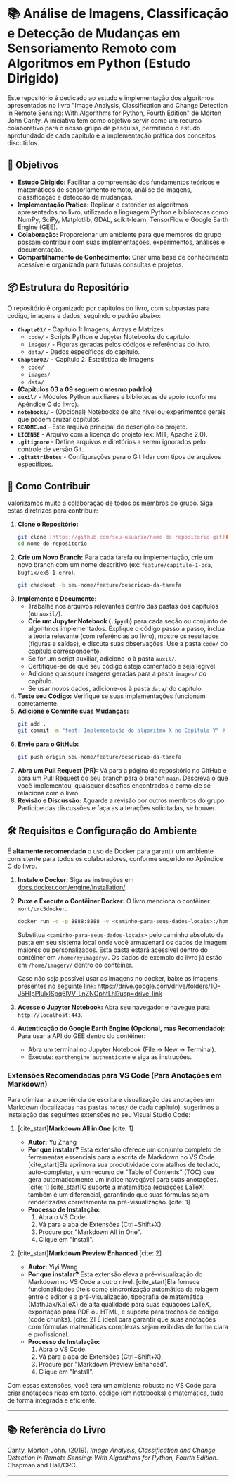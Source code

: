 # 📚 Análise de Imagens, Classificação e Detecção de Mudanças em Sensoriamento Remoto com Algoritmos em Python (Estudo Dirigido)

Este repositório é dedicado ao estudo e implementação dos algoritmos apresentados no livro "Image Analysis, Classification and Change Detection in Remote Sensing: With Algorithms for Python, Fourth Edition" de Morton John Canty. A iniciativa tem como objetivo servir como um recurso colaborativo para o nosso grupo de pesquisa, permitindo o estudo aprofundado de cada capítulo e a implementação prática dos conceitos discutidos.

## 🎯 Objetivos

* **Estudo Dirigido:** Facilitar a compreensão dos fundamentos teóricos e matemáticos de sensoriamento remoto, análise de imagens, classificação e detecção de mudanças.
* **Implementação Prática:** Replicar e estender os algoritmos apresentados no livro, utilizando a linguagem Python e bibliotecas como NumPy, SciPy, Matplotlib, GDAL, scikit-learn, TensorFlow e Google Earth Engine (GEE).
* **Colaboração:** Proporcionar um ambiente para que membros do grupo possam contribuir com suas implementações, experimentos, análises e documentação.
* **Compartilhamento de Conhecimento:** Criar uma base de conhecimento acessível e organizada para futuras consultas e projetos.
## 📦 Estrutura do Repositório

O repositório é organizado por capítulos do livro, com subpastas para código, imagens e dados, seguindo o padrão abaixo:

* **`Chapte01/`** - Capítulo 1: Imagens, Arrays e Matrizes
    * `code/` - Scripts Python e Jupyter Notebooks do capítulo.
    * `images/` - Figuras geradas pelos códigos e referências do livro.
    * `data/` - Dados específicos do capítulo.
* **`Chapter02/`** - Capítulo 2: Estatística de Imagens
    * `code/`
    * `images/`
    * `data/`
* **(Capítulos 03 a 09 seguem o mesmo padrão)**
* **`auxil/`** - Módulos Python auxiliares e bibliotecas de apoio (conforme Apêndice C do livro).
* **`notebooks/`** - (Opcional) Notebooks de alto nível ou experimentos gerais que podem cruzar capítulos.
* **`README.md`** - Este arquivo principal de descrição do projeto.
* **`LICENSE`** - Arquivo com a licença do projeto (ex: MIT, Apache 2.0).
* **`.gitignore`** - Define arquivos e diretórios a serem ignorados pelo controle de versão Git.
* **`.gitattributes`** - Configurações para o Git lidar com tipos de arquivos específicos.


## 🚀 Como Contribuir

Valorizamos muito a colaboração de todos os membros do grupo. Siga estas diretrizes para contribuir:

1.  **Clone o Repositório:**
    ```bash
    git clone [https://github.com/seu-usuario/nome-do-repositorio.git](https://github.com/seu-usuario/nome-do-repositorio.git)
    cd nome-do-repositorio
    ```
2.  **Crie um Novo Branch:** Para cada tarefa ou implementação, crie um novo branch com um nome descritivo (ex: `feature/capitulo-1-pca`, `bugfix/ex5-1-erro`).
    ```bash
    git checkout -b seu-nome/feature/descricao-da-tarefa
    ```
3.  **Implemente e Documente:**
    * Trabalhe nos arquivos relevantes dentro das pastas dos capítulos (ou `auxil/`).
    * **Crie um Jupyter Notebook (`.ipynb`)** para cada seção ou conjunto de algoritmos implementados. Explique o código passo a passo, inclua a teoria relevante (com referências ao livro), mostre os resultados (figuras e saídas), e discuta suas observações. Use a pasta `code/` do capítulo correspondente.
    * Se for um script auxiliar, adicione-o à pasta `auxil/`.
    * Certifique-se de que seu código esteja comentado e seja legível.
    * Adicione quaisquer imagens geradas para a pasta `images/` do capítulo.
    * Se usar novos dados, adicione-os à pasta `data/` do capítulo.
4.  **Teste seu Código:** Verifique se suas implementações funcionam corretamente.
5.  **Adicione e Commite suas Mudanças:**
    ```bash
    git add .
    git commit -m "feat: Implementação do algoritmo X no Capítulo Y" # Use mensagens de commit claras e concisas
    ```
6.  **Envie para o GitHub:**
    ```bash
    git push origin seu-nome/feature/descricao-da-tarefa
    ```
7.  **Abra um Pull Request (PR):** Vá para a página do repositório no GitHub e abra um Pull Request do seu branch para o branch `main`. Descreva o que você implementou, quaisquer desafios encontrados e como ele se relaciona com o livro.
8.  **Revisão e Discussão:** Aguarde a revisão por outros membros do grupo. Participe das discussões e faça as alterações solicitadas, se houver.

## 🛠️ Requisitos e Configuração do Ambiente

É **altamente recomendado** o uso de Docker para garantir um ambiente consistente para todos os colaboradores, conforme sugerido no Apêndice C do livro.

1.  **Instale o Docker:** Siga as instruções em [docs.docker.com/engine/installation/](https://docs.docker.com/engine/installation/).
2.  **Puxe e Execute o Contêiner Docker:**
    O livro menciona o contêiner `mort/crc5docker`.
    ```bash
    docker run -d -p 8888:8888 -v <caminho-para-seus-dados-locais>:/home/imagery/ --name=crc5 mort/crc5docker
    ```
    Substitua `<caminho-para-seus-dados-locais>` pelo caminho absoluto da pasta em seu sistema local onde você armazenará os dados de imagem maiores ou personalizados. Esta pasta estará acessível dentro do contêiner em `/home/myimagery/`. Os dados de exemplo do livro já estão em `/home/imagery/` dentro do contêiner.
    
    Caso não seja possível usar as imagens no docker, baixe as imagens presentes no seguinte link: https://drive.google.com/drive/folders/1O-J5HIpPIulxlSpq6lVV_LnZNOphtLhl?usp=drive_link
4.  **Acesse o Jupyter Notebook:** Abra seu navegador e navegue para `http://localhost:443`.
5.  **Autenticação do Google Earth Engine (Opcional, mas Recomendado):**
    Para usar a API do GEE dentro do contêiner:
    * Abra um terminal no Jupyter Notebook (File -> New -> Terminal).
    * Execute: `earthengine authenticate` e siga as instruções.

### Extensões Recomendadas para VS Code (Para Anotações em Markdown)

Para otimizar a experiência de escrita e visualização das anotações em Markdown (localizadas nas pastas `notes/` de cada capítulo), sugerimos a instalação das seguintes extensões no seu Visual Studio Code:

1.  [cite_start]**Markdown All in One** [cite: 1]
    * **Autor:** Yu Zhang
    * **Por que instalar?** Esta extensão oferece um conjunto completo de ferramentas essenciais para a escrita de Markdown no VS Code. [cite_start]Ela aprimora sua produtividade com atalhos de teclado, auto-completar, e um recurso de "Table of Contents" (TOC) que gera automaticamente um índice navegável para suas anotações. [cite: 1] [cite_start]O suporte a matemática (equações LaTeX) também é um diferencial, garantindo que suas fórmulas sejam renderizadas corretamente na pré-visualização. [cite: 1]
    * **Processo de Instalação:**
        1.  Abra o VS Code.
        2.  Vá para a aba de Extensões (Ctrl+Shift+X).
        3.  Procure por "Markdown All in One".
        4.  Clique em "Install".

2.  [cite_start]**Markdown Preview Enhanced** [cite: 2]
    * **Autor:** Yiyi Wang
    * **Por que instalar?** Esta extensão eleva a pré-visualização do Markdown no VS Code a outro nível. [cite_start]Ela fornece funcionalidades úteis como sincronização automática da rolagem entre o editor e a pré-visualização, tipografia de matemática (MathJax/KaTeX) de alta qualidade para suas equações LaTeX, exportação para PDF ou HTML, e suporte para trechos de código (code chunks). [cite: 2] É ideal para garantir que suas anotações com fórmulas matemáticas complexas sejam exibidas de forma clara e profissional.
    * **Processo de Instalação:**
        1.  Abra o VS Code.
        2.  Vá para a aba de Extensões (Ctrl+Shift+X).
        3.  Procure por "Markdown Preview Enhanced".
        4.  Clique em "Install".

Com essas extensões, você terá um ambiente robusto no VS Code para criar anotações ricas em texto, código (em notebooks) e matemática, tudo de forma integrada e eficiente.

---

## 📚 Referência do Livro

Canty, Morton John. (2019). *Image Analysis, Classification and Change Detection in Remote Sensing: With Algorithms for Python, Fourth Edition*. Chapman and Hall/CRC.

---
